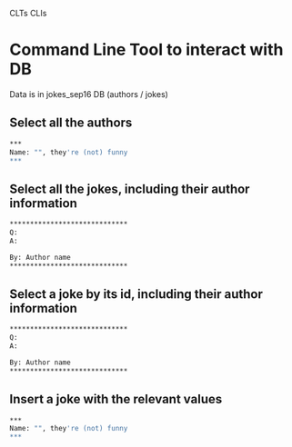 CLTs CLIs

# Command Line Tool to interact with DB

Data is in jokes_sep16 DB (authors / jokes)

## Select all the authors

```sh
***
Name: "", they're (not) funny
***
```

## Select all the jokes, including their author information

```sh
*****************************
Q:
A:

By: Author name
*****************************
```

## Select a joke by its id, including their author information

```sh
*****************************
Q:
A:

By: Author name
*****************************
```

## Insert a joke with the relevant values

```sh
***
Name: "", they're (not) funny
***
```

